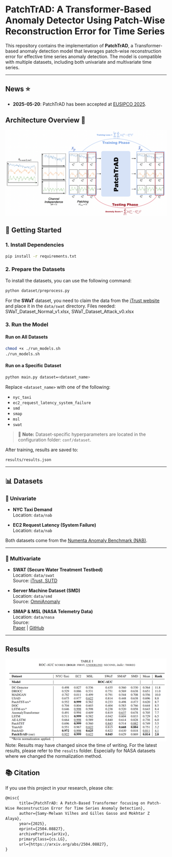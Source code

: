 # PatchTrAD: A Transformer-Based Anomaly Detector Using Patch-Wise Reconstruction Error for Time Series

This repository contains the implementation of **PatchTrAD**, a Transformer-based anomaly detection model that leverages patch-wise reconstruction error for effective time series anomaly detection. The model is compatible with multiple datasets, including both univariate and multivariate time series.

---

## News ⭐
- **2025-05-20**: PatchTrAD has been accepted at [EUSIPCO 2025](https://eusipco2025.org/).

## Architecture Overview 🧠
![Architecture](figures/patchtrad.png)

## 🚀 Getting Started

### 1. Install Dependencies

```bash
pip install -r requirements.txt
```

### 2. Prepare the Datasets
To install the datasets, you can use the following command:
```bash
python dataset/preprocess.py
```
For the **SWaT** dataset, you need to claim the data from the [iTrust website](https://itrust.sutd.edu.sg/itrust-labs_datasets/dataset_info/) and place it in the `data/swat` directory. Files needed: SWaT_Dataset_Normal_v1.xlsx, SWaT_Dataset_Attack_v0.xlsx

### 3. Run the Model

#### Run on All Datasets

```bash
chmod +x ./run_models.sh
./run_models.sh
```

#### Run on a Specific Dataset

```bash
python main.py dataset=<dataset_name>
```

Replace `<dataset_name>` with one of the following:

- `nyc_taxi`
- `ec2_request_latency_system_failure`
- `smd`
- `smap`
- `msl`
- `swat`

> 📁 **Note:** Dataset-specific hyperparameters are located in the configuration folder: `conf/dataset`.

After training, results are saved to:  
```bash
results/results.json
```

---

## 📊 Datasets

### 🔹 Univariate

- **NYC Taxi Demand**  
  Location: `data/nab`

- **EC2 Request Latency (System Failure)**  
  Location: `data/nab`

Both datasets come from the [Numenta Anomaly Benchmark (NAB)](https://github.com/numenta/NAB/).

---

### 🔸 Multivariate

- **SWAT (Secure Water Treatment Testbed)**  
  Location: `data/swat`  
  Source: [iTrust, SUTD](https://itrust.sutd.edu.sg/itrust-labs_datasets/dataset_info/)

- **Server Machine Dataset (SMD)**  
  Location: `data/smd`  
  Source: [OmniAnomaly](https://github.com/NetManAIOps/OmniAnomaly)

- **SMAP & MSL (NASA Telemetry Data)**  
  Location: `data/nasa`  
  Source:  
  [Paper](https://arxiv.org/abs/1802.04431) | [GitHub](https://github.com/khundman/telemanom)

---


## Results
![Results](figures/results.png)
Note: Results may have changed since the time of writing. For the latest results, please refer to the `results` folder. Especially for NASA datasets where we changed the normalization method.


## 📚 Citation

If you use this project in your research, please cite:

```
@misc{
      title={PatchTrAD: A Patch-Based Transformer focusing on Patch-Wise Reconstruction Error for Time Series Anomaly Detection}, 
      author={Samy-Melwan Vilhes and Gilles Gasso and Mokhtar Z Alaya},
      year={2025},
      eprint={2504.08827},
      archivePrefix={arXiv},
      primaryClass={cs.LG},
      url={https://arxiv.org/abs/2504.08827}, 
}
```